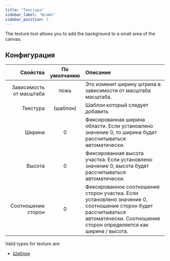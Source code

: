 ```yaml
---
title: "Текстура"
sidebar_label: "Штамп"
sidebar_position: 3
---
```


The texture tool allows you to add the background to a small area of the canvas.

## Конфигурация

|                Свойства | По умолчанию | Описание                                                                                                                                                                           |
| -----------------------:|:------------:|:---------------------------------------------------------------------------------------------------------------------------------------------------------------------------------- |
| Зависимость от масштаба |     ложь     | Это изменит ширину штриха в зависимости от масштаба масштаба.                                                                                                                      |
|                Текстура |   (шаблон)   | Шаблон который следует добавить                                                                                                                                                    |
|                  Ширина |      0       | Фиксированная ширина области. Если установлено значение 0, то ширина будет рассчитываться автоматически.                                                                           |
|                  Высота |      0       | Фиксированная высота участка. Если установлено значение 0, высота будет рассчитываться автоматически.                                                                              |
|      Соотношение сторон |      0       | Фиксированное соотношение сторон участка. Если установлено значение 0, соотношение сторон будет рассчитываться автоматически. Соотношение сторон определяется как ширина / высота. |

Valid types for texture are:

* [Шаблон](../background#pattern)
